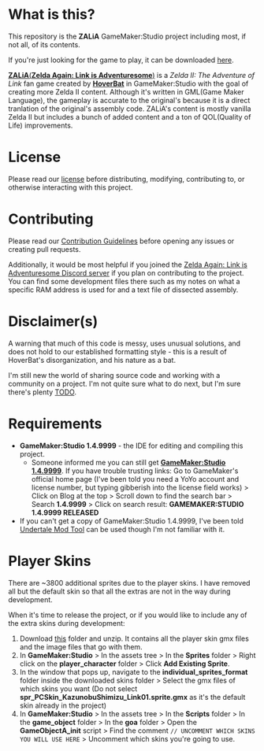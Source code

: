 # What is this?
This repository is the **ZALiA** GameMaker:Studio project including most, if not all, of its contents. 

If you're just looking for the game to play, it can be downloaded [here](https://hoverbat.itch.io/ziiaol).

[**ZALiA**(**Zelda Again: Link is Adventuresome**)](https://youtu.be/BeVDs5hIxFg?t=705) is a *Zelda II: The Adventure of Link* fan game created by [**HoverBat**](https://github.com/HoverBat1) in GameMaker:Studio with the goal of creating more Zelda II content. Although it's written in GML(Game Maker Language), the gameplay is accurate to the original's because it is a direct tranlation of the original's assembly code. ZALiA's content is mostly vanilla Zelda II but includes a bunch of added content and a ton of QOL(Quality of Life) improvements.

# License
Please read our [license](LICENSE) before distributing, modifying, contributing to, or otherwise interacting with this project.


# Contributing
Please read our [Contribution Guidelines](CONTRIBUTING.md) before opening any issues or creating pull requests.

Additionally, it would be most helpful if you joined the [Zelda Again: Link is Adventuresome Discord server](https://discord.gg/Z4H2RhwP4p) if you plan on contributing to the project. You can find some development files there such as my notes on what a specific RAM address is used for and a text file of dissected assembly.


# Disclaimer(s)
A warning that much of this code is messy, uses unusual solutions, and does not hold to our established formatting style - this is a result of HoverBat's disorganization, and his nature as a bat.

I'm still new the world of sharing source code and working with a community on a project. I'm not quite sure what to do next, but I'm sure there's plenty [TODO](https://github.com/search?q=repo%3AZA-LiA%2FZALiA%20todo&type=code).


# Requirements
* **GameMaker:Studio 1.4.9999** - the IDE for editing and compiling this project.
  * Someone informed me you can still get [**GameMaker:Studio 1.4.9999**](http://store.yoyogames.com/downloads/gm-studio/release-notes-studio.html). If you have trouble trusting links: Go to GameMaker's official home page (I've been told you need a YoYo account and license number, but typing gibberish into the license field works) > Click on Blog at the top > Scroll down to find the search bar > Search **1.4.9999** > Click on search result: **GAMEMAKER:STUDIO 1.4.9999 RELEASED**
* If you can't get a copy of GameMaker:Studio 1.4.9999, I've been told [Undertale Mod Tool](https://github.com/UnderminersTeam/UndertaleModTool) can be used though I'm not familiar with it.

# Player Skins
There are ~3800 additional sprites due to the player skins. I have removed all but the default skin so that all the extras are not in the way during development.

When it's time to release the project, or if you would like to include any of the extra skins during development:
1. Download [this](https://drive.google.com/file/d/1CqalzaXPOK8w75XwTWi7Jii7BWXYEMlj/view?usp=sharing) folder and unzip. It contains all the player skin gmx files and the image files that go with them.
2. In **GameMaker:Studio** > In the assets tree > In the **Sprites** folder > Right click on the **player_character** folder > Click **Add Existing Sprite**.
3. In the window that pops up, navigate to the **individual_sprites_format** folder inside the downloaded skins folder > Select the gmx files of which skins you want (Do not select **spr_PCSkin_KazunobuShimizu_Link01.sprite.gmx** as it's the default skin already in the project)
4. In **GameMaker:Studio** > In the assets tree > In the **Scripts** folder > In the **game_object** folder > In the **goa** folder > Open the **GameObjectA_init** script > Find the comment `// UNCOMMENT WHICH SKINS YOU WILL USE HERE` > Uncomment which skins you're going to use.
